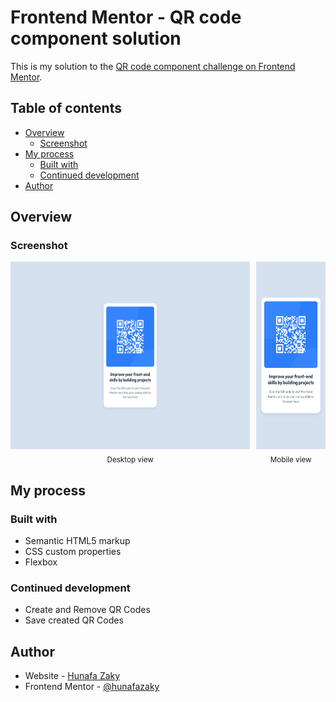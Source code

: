 # Frontend Mentor - QR code component solution

This is my solution to the [QR code component challenge on Frontend Mentor](https://www.frontendmentor.io/challenges/qr-code-component-iux_sIO_H).

## Table of contents

- [Overview](#overview)
  - [Screenshot](#screenshot)
- [My process](#my-process)
  - [Built with](#built-with)
  - [Continued development](#continued-development)
- [Author](#author)

## Overview

### Screenshot

<div style="display:flex;  flex-direction:row; justify-content:center; gap:10px;">
  <div align="center">
    <img src="./assets/images/overview-desktop.jpeg" height="300">
    <br>
    <sub>Desktop view</sub>
  </div>
  <div align="center">
    <img src="./assets/images/overview-mobile.jpeg" height="300">
    <br>
    <sub>Mobile view</sub>
  </div>
</div>

## My process

### Built with

- Semantic HTML5 markup
- CSS custom properties
- Flexbox

### Continued development

- Create and Remove QR Codes
- Save created QR Codes

## Author

- Website - [Hunafa Zaky](https://hunafazaky.github.io/)
- Frontend Mentor - [@hunafazaky](https://www.frontendmentor.io/profile/hunafazaky)
